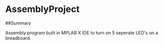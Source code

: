 # AssemblyProject

##Summary

Assembly program built in MPLAB X IDE to turn on 5 seperate LED's on a breadboard.
